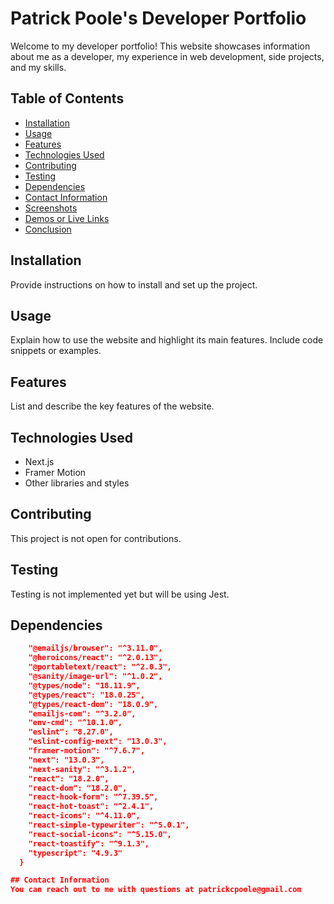 # Patrick Poole's Developer Portfolio

Welcome to my developer portfolio! This website showcases information about me as a developer, my experience in web development, side projects, and my skills.

## Table of Contents
- [Installation](#installation)
- [Usage](#usage)
- [Features](#features)
- [Technologies Used](#technologies-used)
- [Contributing](#contributing)
- [Testing](#testing)
- [Dependencies](#dependencies)
- [Contact Information](#contact-information)
- [Screenshots](#screenshots)
- [Demos or Live Links](#demos-or-live-links)
- [Conclusion](#conclusion)

## Installation
Provide instructions on how to install and set up the project.

## Usage
Explain how to use the website and highlight its main features. Include code snippets or examples.

## Features
List and describe the key features of the website.

## Technologies Used
- Next.js
- Framer Motion
- Other libraries and styles

## Contributing
This project is not open for contributions.

## Testing
Testing is not implemented yet but will be using Jest.

## Dependencies
```json {
    "@emailjs/browser": "^3.11.0",
    "@heroicons/react": "^2.0.13",
    "@portabletext/react": "^2.0.3",
    "@sanity/image-url": "^1.0.2",
    "@types/node": "18.11.9",
    "@types/react": "18.0.25",
    "@types/react-dom": "18.0.9",
    "emailjs-com": "^3.2.0",
    "env-cmd": "^10.1.0",
    "eslint": "8.27.0",
    "eslint-config-next": "13.0.3",
    "framer-motion": "^7.6.7",
    "next": "13.0.3",
    "next-sanity": "^3.1.2",
    "react": "18.2.0",
    "react-dom": "18.2.0",
    "react-hook-form": "^7.39.5",
    "react-hot-toast": "^2.4.1",
    "react-icons": "^4.11.0",
    "react-simple-typewriter": "^5.0.1",
    "react-social-icons": "^5.15.0",
    "react-toastify": "^9.1.3",
    "typescript": "4.9.3"
  }

## Contact Information
You can reach out to me with questions at patrickcpoole@gmail.com
